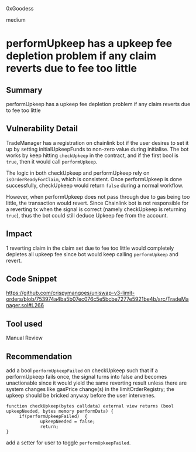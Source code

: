 0xGoodess

medium

# performUpkeep has a upkeep fee depletion problem if any claim reverts due to fee too little

## Summary
performUpkeep has a upkeep fee depletion problem if any claim reverts due to fee too little

## Vulnerability Detail
TradeManager has a registration on chainlink bot if the user desires to set it up by setting initialUpkeepFunds to non-zero value during initialise. The bot works by keep hitting `checkUpkeep` in the contract, and if the first bool is `true`, then it would call `performUpkeep`.

The logic in both checkUpkeep and performUpkeep rely on `isOrderReadyForClaim`, which is consistent. Once performUpkeep is done successfully, checkUpkeep would return `false` during a normal workflow. 

However, when performUpkeep does not pass through due to gas being too little, the transaction would revert. Since Chainlink bot is not responsible for a reverting tx when the signal is correct (namely checkUpkeep is returning `true`), thus the bot could still deduce Upkeep fee from the account. 


## Impact
1 reverting claim in the claim set due to fee too little would completely depletes all upkeep fee since bot would keep calling `performUpkeep` and revert.

## Code Snippet
https://github.com/crispymangoes/uniswap-v3-limit-orders/blob/753974a4ba5b07ec076c5e5bcbe7277e5921be4b/src/TradeManager.sol#L266

## Tool used

Manual Review

## Recommendation
add a bool `performUpkeepFailed` on checkUpkeep such that if a performUpkeep fails once, the signal turns into false and becomes unactionable since it would yield the same reverting result unless there are system changes like gasPrice change(s) in the limitOrderRegistry; the upkeep should be bricked anyway before the user intervenes.

```solidity
function checkUpkeep(bytes calldata) external view returns (bool upkeepNeeded, bytes memory performData) {
     if(performUpkeepFailed)  {
             upkeepNeeded = false;
             return;
}
```

add a setter for user to toggle `performUpkeepFailed`.